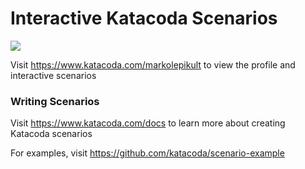 # Interactive Katacoda Scenarios

[![](http://shields.katacoda.com/katacoda/markolepikult/count.svg)](https://www.katacoda.com/markolepikult "Get your profile on Katacoda.com")

Visit https://www.katacoda.com/markolepikult to view the profile and interactive scenarios

### Writing Scenarios
Visit https://www.katacoda.com/docs to learn more about creating Katacoda scenarios

For examples, visit https://github.com/katacoda/scenario-example
